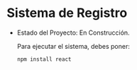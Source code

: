 <h1>Sistema de Registro</h1>

- Estado del Proyecto: En Construcción.

  Para ejecutar el sistema, debes poner:

  ```npm install react```
